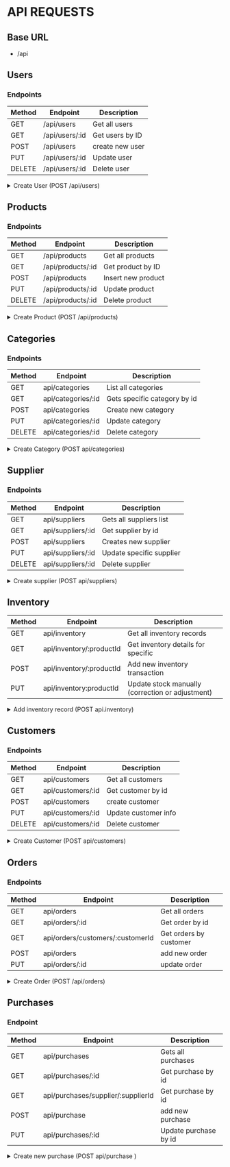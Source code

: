 # API REQUESTS

## Base URL
- /api

## Users

### Endpoints

| Method | Endpoint | Description |
|--------|----------|-------------|
| GET | /api/users | Get all users |
| GET | /api/users/:id | Get users by ID |
| POST | /api/users | create new user |
| PUT | /api/users/:id | Update user |
|DELETE | /api/users/:id | Delete user |



<details>
    <summary>Create User (POST /api/users) </summary>

#### Request

```js
{
    "username": "admin01",
    "email": "admin@gmail.com",
    "password": "Password",
    "role": "Admin",
    "isActive": true
}
```

#### Response

```js
{
    "_id": "666F32382G23423DE3example",
    "username": "admin01",
    "email": "admin@gmail.com",
    "role": "Admin",
    "isActive": true,
    "createdAt": "2025-10-07T12:30:00.000Z",
    "updatedAt": "2025-10-07T12:30:00.000Z"

}
```
</details>

## Products

### Endpoints

| Method | Endpoint | Description |
|--------|----------|-------------|
| GET | /api/products | Get all products |
| GET | /api/products/:id | Get product by ID |
| POST | /api/products | Insert new product |
| PUT | /api/products/:id | Update product | 
| DELETE | /api/products/:id | Delete product |

<details>
    <summary> Create Product (POST /api/products) </summary>

#### Request

```js
{
  "name": "Apple iPhone 15",
  "sku": "IP15-BLK-128",
  "categoryId": "66fa1babc43eac2d94f1b111",
  "supplierId": "66fa1bb3c43eac2d94f1b112",
  "description": "128GB, Black color, latest model",
  "cost": 700,
  "price": 999,
  "stock": 25,
  "recorderLevel": 5
}
```

#### Response

```js
{
  "_id": "66fa1c1fc43eac2d94f1b130",
  "name": "Apple iPhone 15",
  "sku": "IP15-BLK-128",
  "price": 999,
  "stock": 25,
  "categoryId": "66fa1babc43eac2d94f1b111",
  "supplierId": "66fa1bb3c43eac2d94f1b112",
  "createdAt": "2025-10-07T15:20:00.000Z"
}

```

</details>

## Categories

### Endpoints

| Method | Endpoint | Description |
|--------|----------|-------------|
| GET | api/categories | List all categories |
| GET | api/categories/:id | Gets specific category by id |
| POST | api/categories | Create new category |
| PUT | api/categories/:id | Update category |
| DELETE | api/categories/:id | Delete category |

<details>
    <summary>Create Category (POST api/categories)</summary>

#### Request

```js
{
    "name": "Electronics",
    "description": "Category description"
}

```
#### Response
```js 
{
    "_id": "J4349D334FG84338249F38",
    "name": "Electronics",
    "description": "Cateory description",
    "createdAt": "2025-10-07T15:30:00.000Z"
}
```

</details>


## Supplier

### Endpoints

| Method | Endpoint | Description |
|--------|----------|-------------|
| GET | api/suppliers | Gets all suppliers list |
| GET | api/suppliers/:id | Get supplier by id |
| POST | api/suppliers | Creates new supplier |
| PUT | api/suppliers/:id | Update specific supplier |
| DELETE | api/suppliers/:id | Delete supplier |

<details>
    <summary> Create supplier (POST api/suppliers) </summary>

#### Request

```js
{
    "name": "T&T",
    "email": "T&T@gmail.com",
    "phone": "+20-106-668-6952",
    "address": "21 abbas el aqad st"
}
```
#### Response
```js
{
    "_id": "s483tf843e394rr84485s21",
    "name": "T&T",
    "email": "T&T@gmail.com",
    "phone": "+20-106-668-6952",
    "address": "21 abbas el aqad st",
     "createdAt": "2025-10-07T15:30:00.000Z"
}
```
    
</details>

## Inventory


| Method | Endpoint | Description |
|--------|----------|-------------|
| GET | api/inventory | Get all inventory records |
| GET | api/inventory/:productId | Get inventory details for specific  |
| POST | api/inventory/:productId | Add new inventory transaction |
| PUT | api/inventory:productId | Update stock manually (correction or adjustment) |

<details>
    <summary> Add inventory record (POST api.inventory)</summary>

#### Request

```js
{
    "productId": "66fa1c1fc43eac2d94f1b130",
    "quantity": "30",
    "tpye": "purchase",
    "note": "initial stock"
}
```
#### Response

```js
{
    "_id": "ip5739r3943f83944228e3193857",
    "productId": "66fa1c1fc43eac2d94f1b130",
    "quantity": "30",
    "type": "purchase",
    "date": "date.now()",
    "note": "initial stock"

}
```
</details>

## Customers

### Endpoints

| Method | Endpoint | Description |
|--------|----------|-------------|
| GET | api/customers | Get all customers |
| GET | api/customers/:id | Get customer by id |
| POST | api/customers | create customer |
| PUT | api/customers/:id | Update customer info |
| DELETE | api/customers/:id | Delete customer |

<details>
    <summary> Create Customer (POST api/customers) </summary>

#### Request

```js
{
    "name": "mazen",
    "email": "mazenelseify@gmail.com",
    "phone" "+20-106-668-6952",
    "address": "42 ali abd elrazzik st."
}
```

#### Response

```js
{
    "_id": "c4234r3422w3342rfr43t445331",
    "name": "mazen",
    "email": "mazenelseify@gmail.com",
    "phone": "+20-106-668-6952",
    "address": "42 ali abd elrazzik st.",
    "createdAt": "format Date.now()"

}
```
</details>

## Orders

### Endpoints


| Method | Endpoint | Description |
|--------|----------|-------------|
| GET | api/orders | Get all orders | 
| GET | api/orders/:id | Get order by id |
| GET | api/orders/customers/:customerId | Get orders by customer |
| POST | api/orders | add new order |
| PUT | api/orders/:id | update order |

<details>
    <summary>Create Order (POST /api/orders)</summary>

#### Request

```js
{
    "customerId": "66fa1c2fc43eac2d94f1b140",
    "items": [
        {
            "productId": "66fa1c1fc43eac2d94f1b130",
            "name": "Apple iPhone 15",
            "quantity": 2,
            "price": 999
        }
    ],
    "subtotal": 1998,
    "tax": 199.8,
    "discount": 50,
    "totalAmount": 2147.8,
    "notes": "Rush order"
}
```

#### Response

```js
{
    "_id": "66fa1c3fc43eac2d94f1b150",
    "orderNumber": "ORD-2025-0001",
    "customerId": "66fa1c2fc43eac2d94f1b140",
    "items": [
        {
            "productId": "66fa1c1fc43eac2d94f1b130",
            "name": "Apple iPhone 15",
            "quantity": 2,
            "price": 999
        }
    ],
    "subtotal": 1998,
    "tax": 199.8,
    "discount": 50,
    "totalAmount": 2147.8,
    "status": "Pending",
    "paymentStatus": "Unpaid",
    "orderDate": "2025-10-07T16:30:00.000Z",
    "notes": "Rush order"
}
```
</details>

## Purchases

### Endpoint


| Method | Endpoint | Description |
|--------|----------|-------------|
| GET | api/purchases | Gets all purchases |
| GET | api/purchases/:id | Get purchase by id |
| GET | api/purchases/supplier/:supplierId | Get purchase by id |
| POST | api/purchase | add new purchase |
| PUT | api/purchases/:id | Update purchase by id |

<details>
    <summary> Create new purchase (POST api/purchase ) </summary>

#### Request

```js
{
    "supplierId": "s6654d9484t8495r83re839",
    "items": [
        {
            "productId": "66fa1c1fc43eac2d94f1b130",
            "name": "Apple iPhone 15",
            "quantity": 50,
            "cost": 700
        },
        {
            "productId": "66fa1c2fc43eac2d94f1b131",
            "name": "Samsung Galaxy S24",
            "quantity": 30,
            "cost": 650
        }
    ],
    "subtotal": 54500,
    "tax": 5450,
    "totalCost": 59950,
    "paymentStatus": "Unpaid",
    "receivedStatus": "Pending",
    "purchaseDate": "2025-10-13T10:00:00.000Z",
    "notes": "Monthly stock replenishment - October 2025",
    "createdAt": "2025-10-13T10:00:00.000Z",
    "updatedAt": "2025-10-13T10:00:00.000Z"
    
}
```


#### Response
```js
{
    "_id": "66fa353djf543rre4554",
    "purchaseNumber": "PUR-2025-0003",
    "supplierId": "s6654d9484t8495r83re839",
    "items" [
        {
            "productId": "ip15pm240501tsrt403d2221",
            "name": "Iphone 15 pro max",
            "quantity": 25,
            "cost": 49,300,

        }
        {
            "productId": "sgs242501039sdd392834ef48439",
            "name": "Samsung galaxy S25 ultra",
            "quantity": 30,
            "cost": 60,700,

        }
    ],
    "subtotal": 3,053,500,
    "tax": 200,000,
    "totalCoast": 3.253,500,
    "paymentStatus": "Unpaid",
    "receivedStatus": "Pending",
    "purchaseDate": "2025-10-13T10:00:00.000Z",
    "notes": "notes",
    "createdAt": "2025-10-13T10:00:00.000Z",
    "updatedAt": "2025-10-13T10:00:00.000Z"
}
```


| Method | Endpoint | Description |
|--------|----------|-------------|


| Method | Endpoint | Description |
|--------|----------|-------------|